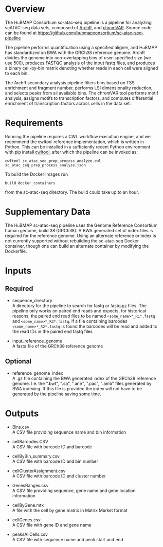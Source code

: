 # Overview

The HuBMAP Consortium sc-atac-seq pipeline is a pipeline for
analyzing scATAC-seq data sets, composed of [ArchR](https://www.archrproject.com/index.html "ArchR"),
and [chromVAR](https://bioconductor.org/packages/release/bioc/html/chromVAR.html "chromVAR").
Source code can be found at https://github.com/hubmapconsortium/sc-atac-seq-pipeline

The pipeline performs quantification using a specified aligner,
and HuBMAP has standardized on BWA with the GRCh38 reference genome.
ArchR divides the genome into non-overlapping bins of user-specified size
(we use 500), produces FASTQC analysis of the input fastq files,
and produces a binary cell-by-bin matrix
denoting whether reads in each cell were aligned to each bin.

The ArchR
secondary analysis pipeline filters bins based on TSS enrichment and fragment
number, performs LSI dimensionality reduction, and selects peaks from
all available bins. The chromVAR tool performs motif analysis, assigns motifs
to transcription factors, and computes differential enrichment of transcription
factors across cells in the data set.

# Requirements
Running the pipeline requires a CWL workflow execution engine, and we recommend
the cwltool reference implementation, which is written in Python. This can be
installed in a sufficiently recent Python environment with pip install
[cwltool](https://github.com/common-workflow-language/cwltool),
after which the pipeline can be invoked as:

`cwltool sc_atac_seq_prep_process_analyze.cwl sc_atac_seq_prep_process_analyze.json`

To build the Docker images run

`build_docker_containers`

from the sc-atac-seq directory. The build could take up to an hour.

# Supplementary Data
The HuBMAP sc-atac-seq pipeline uses the Genome Reference Consortium human genome,
build 38 (GRCh38).  A BWA generated set of index files is required for the
reference genome. Using an alternate reference or index is not currently
supported without rebuilding the sc-atac-seq Docker container, though one can
build an alternate container by modifying the Dockerfile.

# Inputs
## Required
* sequence_directory\
A directory for the pipeline to search for fastq or fastq.gz files. The pipeline
only works on paired end reads and expects, for historical reasons, the paired
end read files to be named
`<some_name>*_R1*.fastq` and `<some_name>*_R3*.fastq`. If a file
containing barcodes `<some_name>*_R2*.fastq` is found the barcodes will be
read and added to the read IDs in the paired end fastq files

* input_reference_genome\
A fasta file of the GRCh38 reference genome

## Optional

* reference_genome_index\
A .gz file containing the BWA generated index of the GRCh38 reference genome.
I.e. the ".bwt", ".sa", ".ann", ".pac", ".amb" files generated by BWA
indexing. If this file is provided the index will not have to be generated
by the pipeline saving some time.


# Outputs

* Bins.csv\
A CSV file providing sequence name and bin information

* cellBarcodes.CSV\
A CSV file with barcode ID and barcode

* cellByBin_summary.csv\
A CSV file with barcode ID and bin number

* cellClusterAssignment.csv\
A CSV file with barcode ID and cluster number

* GenesRanges.csv\
A CSV file providing sequence, gene name and gene location information

* cellByGene.mtx\
A file with the cell by gene matrix in Matrix Market format

* cellGenes.csv\
A CSV file with gene ID and gene name

* peaksAllCells.csv\
A CSV file with sequence name and peak start and end

